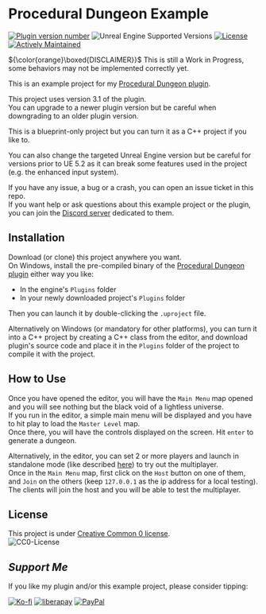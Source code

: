 # Procedural Dungeon Example

[![Plugin version number](https://img.shields.io/badge/Plugin_Version-3.1-blue)][1]
![Unreal Engine Supported Versions](https://img.shields.io/badge/Unreal_Engine-5.2_|_5.3-9455CE?logo=unrealengine)
[![License](https://img.shields.io/github/license/BenPyton/DungeonExample?label=License&color=blue)](LICENSE)
[![Actively Maintained](https://img.shields.io/badge/Maintenance%20Level-Actively%20Maintained-green.svg)](https://gist.github.com/cheerfulstoic/d107229326a01ff0f333a1d3476e068d)

${\color{orange}\boxed{DISCLAIMER}}$ This is still a Work in Progress, some behaviors may not be implemented correctly yet.

This is an example project for my [Procedural Dungeon plugin][1].

This project uses version 3.1 of the plugin.\
You can upgrade to a newer plugin version but be careful when downgrading to an older plugin version.

This is a blueprint-only project but you can turn it as a C++ project if you like to.

You can also change the targeted Unreal Engine version but be careful for versions prior to UE 5.2 as it can break some features used in the project (e.g. the enhanced input system).

If you have any issue, a bug or a crash, you can open an issue ticket in this repo.\
If you want help or ask questions about this example project or the plugin, you can join the [Discord server](https://discord.gg/YE2dPda2CC) dedicated to them.

## Installation

Download (or clone) this project anywhere you want.\
On Windows, install the pre-compiled binary of the [Procedural Dungeon plugin][1] either way you like:
- In the engine's `Plugins` folder
- In your newly downloaded project's `Plugins` folder

Then you can launch it by double-clicking the `.uproject` file.

Alternatively on Windows (or mandatory for other platforms), you can turn it into a C++ project by creating a C++ class from the editor, and download plugin's source code and place it in the `Plugins` folder of the project to compile it with the project.

## How to Use

Once you have opened the editor, you will have the `Main Menu` map opened and you will see nothing but the black void of a lightless universe.\
If you run in the editor, a simple main menu will be displayed and you have to hit play to load the `Master Level` map.\
Once there, you will have the controls displayed on the screen. Hit `enter` to generate a dungeon.

Alternatively, in the editor, you can set 2 or more players and launch in standalone mode (like described [here](https://github.com/BenPyton/ProceduralDungeon/wiki/Multiplayer#multiplayer-in-editor)) to try out the multiplayer.\
Once in the `Main Menu` map, first click on the `Host` button on one of them, and `Join` on the others (keep `127.0.0.1` as the ip address for a local testing).\
The clients will join the host and you will be able to test the multiplayer.

## License

This project is under [Creative Common 0 license](LICENSE).  
![CC0-License](https://licensebuttons.net/p/zero/1.0/88x31.png)

## *Support Me*

If you like my plugin and/or this example project, please consider tipping:

[![Ko-fi](https://img.shields.io/badge/Ko--fi-ff5f5f?style=for-the-badge)](https://ko-fi.com/M4M3NW2JV)
[![liberapay](https://img.shields.io/badge/liberapay-f6c915?style=for-the-badge)](https://liberapay.com/BenPyton/donate)
[![PayPal](https://img.shields.io/badge/PayPal-142c8e?style=for-the-badge)](https://www.paypal.com/donate/?hosted_button_id=9VWP66JU5DZXN)


[1]: https://github.com/BenPyton/ProceduralDungeon

